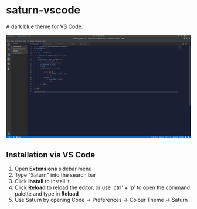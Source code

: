 # saturn-vscode

A dark blue theme for VS Code.

![](https://github.com/jessica-cao/saturn-vscode/blob/master/images/js.png)


**Installation** via VS Code
-----

1. Open **Extensions** sidebar menu
2. Type "Saturn" into the search bar
3. Click **Install** to install it
4. Click **Reload** to reload the editor, or use 'ctrl' + 'p' to open the command palette and type in **Reload**
5. Use Saturn by opening Code -> Preferences -> Colour Theme -> Saturn
